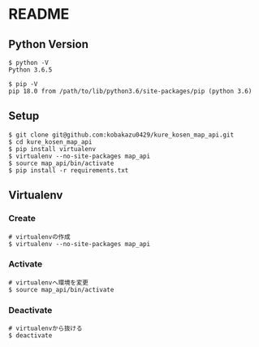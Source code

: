 # README

## Python Version

```shell
$ python -V
Python 3.6.5

$ pip -V
pip 18.0 from /path/to/lib/python3.6/site-packages/pip (python 3.6)
```

## Setup

```shell
$ git clone git@github.com:kobakazu0429/kure_kosen_map_api.git
$ cd kure_kosen_map_api
$ pip install virtualenv
$ virtualenv --no-site-packages map_api
$ source map_api/bin/activate
$ pip install -r requirements.txt
```

## Virtualenv

### Create

```shell
# virtualenvの作成
$ virtualenv --no-site-packages map_api
```

### Activate

```shell
# virtualenvへ環境を変更
$ source map_api/bin/activate
```

### Deactivate

```shell
# virtualenvから抜ける
$ deactivate
```
